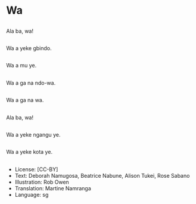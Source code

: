 # Wa

##
Ala ba, wa!

##
Wa a yeke gbindo.

##
Wa a mu ye.

##
Wa a ga na ndo-wa.

##
Wa a ga na wa.

##
Ala ba, wa!

##
Wa a yeke ngangu ye.

##
Wa a yeke kota ye.

##
* License: [CC-BY]
* Text: Deborah Namugosa, Beatrice Nabune, Alison Tukei, Rose Sabano
* Illustration: Rob Owen
* Translation: Martine Namranga
* Language: sg
